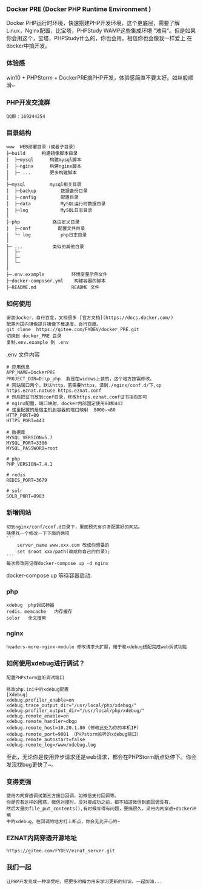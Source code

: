 ### Docker PRE (Docker PHP Runtime Environment )
Docker PHP运行时环境，快速搭建PHP开发环境，这个更底层，需要了解Linux，Nginx配置，比宝塔，PHPStudy
WAMP这些集成环境 "难用"。但是如果你会用这个，宝塔，PHPStudy什么的，你也会用。相信你也会像我一样爱上
在docker中搞开发。
### 体验感
win10 + PHPStorm + DockerPRE搞PHP开发，体验感简直不要太好。如丝般顺滑~
### PHP开发交流群
    QQ群：169244254
### 目录结构
```
www  WEB部署目录（或者子目录）
├─build      构建镜像脚本目录
│  ├─mysql      构建mysql脚本
│  ├─nginx      构建nginx脚本
│  ├─ ...       更多构建脚本
│
├─mysql         mysql相关目录
│  ├─backup         数据备份目录
│  ├─config         配置目录
│  ├─data           MySQL运行时数据目录
│  ├─log            MySQL日志目录
│
├─php            路由定义目录
│  ├─conf          配置文件目录
│  └─ log           php日志目录   
│
├─ ...           类似的其他目录
│  ├─
│  ├─
│  └─
│
├─.env.example          环境变量示例文件
├─docker-composer.yml    构建容器的脚本
├─README.md             README 文件
```
### 如何使用
    安装docker，自行百度，文档很多 [官方文档](https://docs.docker.com/)
    配置为国内镜像提升镜像下载速度，自行百度。
    git clone  https://gitee.com/FYDEV/docker_PRE.git
    切换到 docker_PRE 目录
    复制.env.example 到 .env
.env 文件内容
```
# 应用信息
APP_NAME=DockerPRE
PROJECT_DIR=D:\p_php  我是在widows上装的，这个地方按需修改。
# 网站端口两个，默认http，若需要https，请到./nginx/conf.d/下,cp https.eznat.notuse https.eznat.conf
# 然后把证书放到conf目录，修改https.eznat.conf证书指向即可
# nginx配置，端口映射，docker内部固定使用80和443
# 这里配置的是宿主机到容器的端口映射  8000->80
HTTP_PORT=80
HTTPS_PORT=443

# 数据库
MYSQL_VERSION=5.7
MYSQL_PORT=3306  
MYSQL_PASSWORD=root

# php
PHP_VERSION=7.4.1

# redis
REDIS_PORT=3679

# solr
SOLR_PORT=8983
```
### 新增网站
    切到nginx/conf/conf.d目录下，里面预先有许多配置好的网站。
    随便找一个修改一下下面的两项
    ```
        server_name www.xxx.com 改成你想要的
        set $root xxx/path(改成你自己的目录);
    ```
    每次修改完记得docker-compose up -d nginx
docker-compose up 等待容器启动.
### php
    xdebug  php调试神器
    redis，memcache   内存缓存
    solor   全文搜索
    
### nginx
    headers-more-nginx-module 修改请求头扩展，用于和xdebug搭配完成web调试功能
    
### 如何使用xdebug进行调试？
    配置PHPstorm监听调试端口
    
    修改php.ini中的xdebug配置
    [Xdebug]
    xdebug.profiler_enable=on
    xdebug.trace_output_dir="/usr/local/php/xdebug/"
    xdebug.profiler_output_dir="/usr/local/php/xdebug/"
    xdebug.remote_enable=on
    xdebug.remote_handler=dbgp
    xdebug.remote_host=10.20.1.80 (修改此处为你的本机IP)
    xdebug.remote_port=9001 （PHPstorm监听的xdebug端口）
    xdebug.remote_autostart=false
    xdebug.remote_log=/www/xdebug.log
至此，无论你是使用异步请求还是web请求，都会在PHPStorm断点处停下。你会发现找bug更快了~。

### 变得更强
    使用内网穿透调试第三方接口回调，如微信支付回调等。
    你是否有这样的困惑，微信对接时，没对接成功之前，都不知道微信到底回调没有，
    然后大量的file_put_contents(),有时候写得有问题，要搞很久，采用内网穿透+docker环境
    中的xdebug，在回调的地方打上断点，你会无比开心的~
    
### EZNAT内网穿透开源地址
    https://gitee.com/FYDEV/eznat_server.git
### 我们一起
    让PHP开发变成一种享受吧，把更多的精力用来学习更新的知识。一起加油...
   